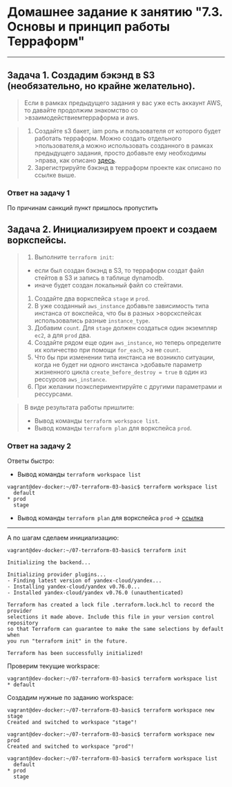 # Домашнее задание к занятию "7.3. Основы и принцип работы Терраформ"

---

## Задача 1. Создадим бэкэнд в S3 (необязательно, но крайне желательно).

>Если в рамках предыдущего задания у вас уже есть аккаунт AWS, то давайте продолжим знакомство со >взаимодействиемтерраформа и aws. 

>1. Создайте s3 бакет, iam роль и пользователя от которого будет работать терраформ. Можно создать отдельного >пользователя,а можно использовать созданного в рамках предыдущего задания, просто добавьте ему необходимы >права, как описано [здесь](https://www.terraform.io/docs/backends/types/s3.html).
>1. Зарегистрируйте бэкэнд в терраформ проекте как описано по ссылке выше. 

### Ответ на задачу 1

По причинам санкций пункт пришлось пропустить

## Задача 2. Инициализируем проект и создаем воркспейсы. 

>1. Выполните `terraform init`:
> * если был создан бэкэнд в S3, то терраформ создат файл стейтов в S3 и запись в таблице dynamodb.
> * иначе будет создан локальный файл со стейтами.  
>1. Создайте два воркспейса `stage` и `prod`.
>1. В уже созданный `aws_instance` добавьте зависимость типа инстанса от вокспейса, что бы в разных >ворскспейсах использовались разные `instance_type`.
>1. Добавим `count`. Для `stage` должен создаться один экземпляр `ec2`, а для `prod` два. 
>1. Создайте рядом еще один `aws_instance`, но теперь определите их количество при помощи `for_each`, >а не `count`.
>1. Что бы при изменении типа инстанса не возникло ситуации, когда не будет ни одного инстанса >добавьте параметр жизненного цикла `create_before_destroy = true` в один из рессурсов `aws_instance`.
>1. При желании поэкспериментируйте с другими параметрами и рессурсами.

>В виде результата работы пришлите:
>* Вывод команды `terraform workspace list`.
>* Вывод команды `terraform plan` для воркспейса `prod`.  

### Ответ на задачу 2

Ответы быстро:
* Вывод команды `terraform workspace list`
```
vagrant@dev-docker:~/07-terraform-03-basic$ terraform workspace list
  default
* prod
  stage
```

* Вывод команды `terraform plan` для воркспейса `prod` -> 
[ссылка](https://github.com/skurudo/devops-netology/blob/main/VIRT-15%20-%20%D0%92%D0%B8%D1%80%D1%82%D1%83%D0%B0%D0%BB%D0%B8%D0%B7%D0%B0%D1%86%D0%B8%D1%8F%2C%20%D0%B1%D0%B0%D0%B7%D1%8B%20%D0%B4%D0%B0%D0%BD%D0%BD%D1%8B%D1%85%20%D0%B8%20Terraform/7.3.%20%D0%9E%D1%81%D0%BD%D0%BE%D0%B2%D1%8B%20%D0%B8%20%D0%BF%D1%80%D0%B8%D0%BD%D1%86%D0%B8%D0%BF%20%D1%80%D0%B0%D0%B1%D0%BE%D1%82%D1%8B%20%D0%A2%D0%B5%D1%80%D1%80%D0%B0%D1%84%D0%BE%D1%80%D0%BC/out.txt )

---

А по шагам сделаем инициализацию:

```
vagrant@dev-docker:~/07-terraform-03-basic$ terraform init

Initializing the backend...

Initializing provider plugins...
- Finding latest version of yandex-cloud/yandex...
- Installing yandex-cloud/yandex v0.76.0...
- Installed yandex-cloud/yandex v0.76.0 (unauthenticated)

Terraform has created a lock file .terraform.lock.hcl to record the provider
selections it made above. Include this file in your version control repository
so that Terraform can guarantee to make the same selections by default when
you run "terraform init" in the future.

Terraform has been successfully initialized!
```

Проверим текущие workspace:

```
vagrant@dev-docker:~/07-terraform-03-basic$ terraform workspace list
* default
```

Создадим нужные по заданию workspace:

```
vagrant@dev-docker:~/07-terraform-03-basic$ terraform workspace new stage
Created and switched to workspace "stage"!

vagrant@dev-docker:~/07-terraform-03-basic$ terraform workspace new prod
Created and switched to workspace "prod"!

vagrant@dev-docker:~/07-terraform-03-basic$ terraform workspace list
  default
* prod
  stage
```

